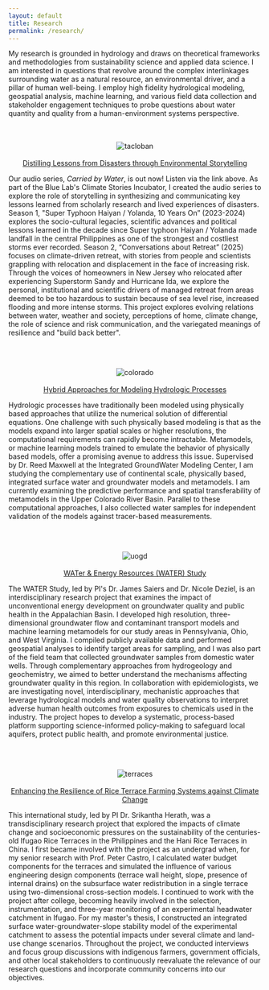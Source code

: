 ```yaml
---
layout: default
title: Research
permalink: /research/
---
```


My research is grounded in hydrology and draws on theoretical frameworks and methodologies from sustainability science and applied data science. I am interested in questions that revolve around the complex interlinkages surrounding water as a natural resource, an environmental driver, and a pillar of human well-being. I employ high fidelity hydrological modeling, geospatial analysis, machine learning, and various field data collection and stakeholder engagement techniques to probe questions about water quantity and quality from a human-environment systems perspective.
<br /><br /><br />
<p align="center">
  <img src="tacloban.png" alt="tacloban" />
  <br /><br /><a href="https://bluelabmedia.org/projects/podcasts/carried-by-water/" title="bluelab">Distilling Lessons from Disasters through Environmental Storytelling</a>
</p>
<p align="left"> 
Our audio series, <i>Carried by Water</i>, is out now! Listen via the link above. As part of the Blue Lab's Climate Stories Incubator, I created the audio series to explore the role of storytelling in synthesizing and communicating key lessons learned from scholarly research and lived experiences of disasters. Season 1, "Super Typhoon Haiyan / Yolanda, 10 Years On” (2023-2024) explores the socio-cultural legacies, scientific advances and political lessons learned in the decade since Super typhoon Haiyan / Yolanda made landfall in the central Philippines as one of the strongest and costliest storms ever recorded. Season 2, “Conversations about Retreat” (2025)  focuses on climate-driven retreat, with stories from people and scientists grappling with relocation and displacement in the face of increasing risk. Through the voices of homeowners in New Jersey who relocated after experiencing Superstorm Sandy and Hurricane Ida, we explore the personal, institutional and scientific drivers of managed retreat from areas deemed to be too hazardous to sustain because of sea level rise, increased flooding and more intense storms. This project explores evolving relations between water, weather and society, perceptions of home, climate change, the role of science and risk communication, and the variegated meanings of resilience and "build back better".
</p>
<br /><br />
<p align="center">
  <img src="colorado.png" alt="colorado" />
  <br /><br /><a href="http://maxwell.princeton.edu/" title="igwmc">Hybrid Approaches for Modeling Hydrologic Processes</a>
</p>
<p align="left"> 
Hydrologic processes have traditionally been modeled using physically based approaches that utilize the numerical solution of differential equations. One challenge with such physically based modeling is that as the models expand into larger spatial scales or higher resolutions, the computational requirements can rapidly become intractable. Metamodels, or machine learning models trained to emulate the behavior of physically based models, offer a promising avenue to address this issue. Supervised by Dr. Reed Maxwell at the Integrated GroundWater Modeling Center, I am studying the complementary use of continental scale, physically based, integrated surface water and groundwater models and metamodels. I am currently examining the predictive performance and spatial transferability of metamodels in the Upper Colorado River Basin. Parallel to these computational approaches, I also collected water samples for independent validation of the models against tracer-based measurements.
</p>
<br /><br />
<p align="center">
  <img src="uogd.png" alt="uogd" />
  <br /><br /><a href="https://medicine.yale.edu/lab/deziel/projects/drinking-water/appalachia/" title="water">WATer & Energy Resources (WATER) Study</a>
</p>
<p align="left"> 
  The WATER Study, led by PI's Dr. James Saiers and Dr. Nicole Deziel, is an interdisciplinary research project that examines the impact of unconventional energy development on groundwater quality and public health in the Appalachian Basin. I developed high resolution, three-dimensional groundwater flow and contaminant transport models and machine learning metamodels for our  study areas in Pennsylvania, Ohio, and West Virginia. I compiled publicly available data and performed geospatial analyses to identify target areas for sampling, and I was also part of the field team that collected groundwater samples from domestic water wells. Through complementary approaches from hydrogeology and geochemistry, we aimed to better understand the mechanisms affecting groundwater quality in this region. In collaboration with epidemiologists, we are investigating novel, interdisciplinary, mechanistic approaches that leverage hydrological models and water quality observations to interpret adverse human health outcomes from exposures to chemicals used in the industry. The project hopes to develop a systematic, process-based platform supporting science-informed policy-making to safeguard local aquifers, protect public health, and promote environmental justice.
</p>
<br /><br />
<p align="center">
  <img src="terraces.png" alt="terraces" />
   <br /><br /><a href="https://www.apn-gcr.org/project/developing-ecosystem-based-adaptation-strategies-for-enhancing-resilience-of-rice-terrace-farming-systems-against-climate-change/" title="terraces">Enhancing the Resilience of Rice Terrace Farming Systems against Climate Change</a>
</p>
<p align="left">
  This international study, led by PI Dr. Srikantha Herath, was a transdisciplinary research project that explored the impacts of climate change and socioeconomic pressures on the sustainability of the centuries-old Ifugao Rice Terraces in the Philippines and the Hani Rice Terraces in China. I first became involved with the project as an undergrad when, for my senior research with Prof. Peter Castro, I calculated water budget components for the terraces and simulated the influence of various engineering design components (terrace wall height, slope, presence of internal drains) on the subsurface water redistribution in a single terrace using two-dimensional cross-section models. I continued to work with the project after college, becoming heavily involved in the selection, instrumentation, and three-year monitoring of an experimental headwater catchment in Ifugao. For my master's thesis, I constructed an integrated surface water-groundwater-slope stability model of the experimental catchment to assess the potential impacts under several climate and land-use change scenarios. Throughout the project, we conducted interviews and focus group discussions with indigenous farmers, government officials, and other local stakeholders to continuously reevaluate the relevance of our research questions and incorporate community concerns into our objectives.
</p>
<br /><br />